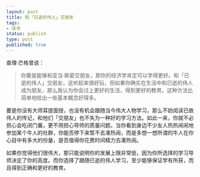 ```yaml
--- 
layout: post
title: 和「已逝的伟人」交朋友
tags: 
- 读书
status: publish
type: post
published: true
---
```


查理·芒格曾说：
>你要是能够和亚当·斯密交朋友，那你的经济学肯定可以学得更好。和「已逝的伟人」交朋友，这听起来很好玩，但如果你确实在生活中和已逝的伟人成为朋友，那么我认为你会过上更好的生活，得到更好的教育。这种方法比简单地给出一些基本概念好得多。

要是你没有大师耳提面授，也没有机会跟随当今伟大人物学习，那么不妨阅读已故伟人的传记，和他们「交朋友」也不失为一种好的学习方法。如此一来，你就不必担心会吃闭门羹，更不用担心导师的质量问题。当你看到身边不少友人热热闹闹地参加某个牛人的社群，你能否停下来暂不去凑热闹，而是多想一想所谓的牛人在你心目中有多大的份量，是否值得你花费时间精力去凑热闹。

如果你觉得他们很伟大，那只能说明你的发展上限非常低，因为你所选择的学习导师决定了你的高度。而你选择了跟随已逝的伟人学习，至少能够保证学有所获，而且得到正确和更好的教育。
